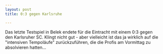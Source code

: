 ```yaml
---
layout: post
title: 0:3 gegen Karlsruhe

---
```


Das letzte Testspiel in Belek endete für die Eintracht mit einem 0:3 gegen den Karlsruher SC. Klingt nicht gut - aber vielleicht ist das ja wirklich auf die "intensiven Tempoläufe" zurückzuführen, die die Profis am Vormittag zu absolvieren hatten...


